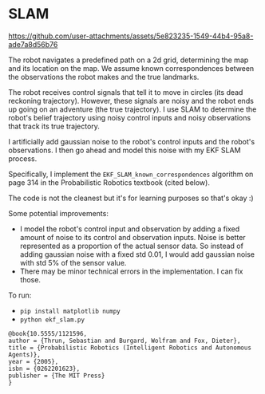 # SLAM





https://github.com/user-attachments/assets/5e823235-1549-44b4-95a8-ade7a8d56b76







The robot navigates a predefined path on a 2d grid, determining the map and its location on the map. We assume known correspondences between the observations the robot makes and the true landmarks.

The robot receives control signals that tell it to move in circles (its dead reckoning trajectory). However, these signals are noisy and the robot ends up going on an adventure (the true trajectory). I use SLAM to determine the robot's belief trajectory using noisy control inputs and noisy observations that track its true trajectory.

I artificially add gaussian noise to the robot's control inputs and the robot's observations. I then go ahead and model this noise with my EKF SLAM process.

Specifically, I implement the `EKF_SLAM_known_correspondences` algorithm on page 314 in the Probabilistic Robotics textbook (cited below).

The code is not the cleanest but it's for learning purposes so that's okay :)

Some potential improvements:

- I model the robot's control input and observation by adding a fixed amount of noise to its control and observation inputs. Noise is better represented as a proportion of the actual sensor data. So instead of adding gaussian noise with a fixed std 0.01, I would add gaussian noise with std 5% of the sensor value.
- There may be minor technical errors in the implementation. I can fix those.

To run:
- `pip install matplotlib numpy`
- `python ekf_slam.py`

```
@book{10.5555/1121596,
author = {Thrun, Sebastian and Burgard, Wolfram and Fox, Dieter},
title = {Probabilistic Robotics (Intelligent Robotics and Autonomous Agents)},
year = {2005},
isbn = {0262201623},
publisher = {The MIT Press}
}
```
